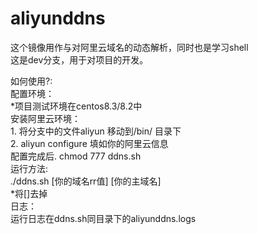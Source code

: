 # aliyunddns
这个镜像用作与对阿里云域名的动态解析，同时也是学习shell  
这是dev分支，用于对项目的开发。  


如何使用?:  
配置环境：  
*项目测试环境在centos8.3/8.2中  
	安装阿里云环境：  
	1. 将分支中的文件aliyun 移动到/bin/ 目录下  
	2. aliyun configure 填如你的阿里云信息  
配置完成后. chmod 777 ddns.sh  
运行方法:  
./ddns.sh [你的域名rr值] [你的主域名]  
*将[]去掉  
日志：  
运行日志在ddns.sh同目录下的aliyunddns.logs  
